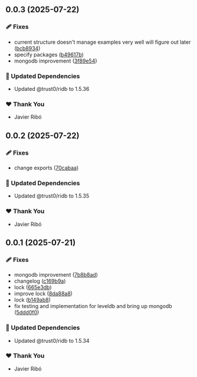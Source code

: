 ## 0.0.3 (2025-07-22)

### 🩹 Fixes

- current structure doesn't manage examples very well will figure out later ([bcb8934](https://github.com/trust0-project/RIDB/commit/bcb8934))
- specify packages ([b49617b](https://github.com/trust0-project/RIDB/commit/b49617b))
- mongodb improvement ([3f89e54](https://github.com/trust0-project/RIDB/commit/3f89e54))

### 🧱 Updated Dependencies

- Updated @trust0/ridb to 1.5.36

### ❤️ Thank You

- Javier Ribó

## 0.0.2 (2025-07-22)

### 🩹 Fixes

- change exports ([70cabaa](https://github.com/trust0-project/RIDB/commit/70cabaa))

### 🧱 Updated Dependencies

- Updated @trust0/ridb to 1.5.35

### ❤️ Thank You

- Javier Ribó

## 0.0.1 (2025-07-21)

### 🩹 Fixes

- mongodb improvement ([7b8b8ad](https://github.com/trust0-project/RIDB/commit/7b8b8ad))
- changelog ([c169b9a](https://github.com/trust0-project/RIDB/commit/c169b9a))
- lock ([665e3db](https://github.com/trust0-project/RIDB/commit/665e3db))
- improve lock ([8da88a8](https://github.com/trust0-project/RIDB/commit/8da88a8))
- lock ([b149ab8](https://github.com/trust0-project/RIDB/commit/b149ab8))
- fix testing and implementation for leveldb and bring up mongodb ([5ddd0f0](https://github.com/trust0-project/RIDB/commit/5ddd0f0))

### 🧱 Updated Dependencies

- Updated @trust0/ridb to 1.5.34

### ❤️ Thank You

- Javier Ribó